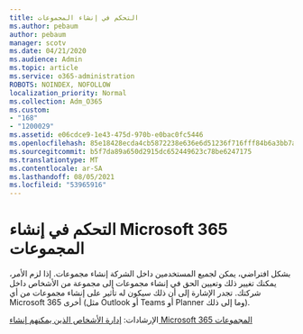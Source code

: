 ```yaml
---
title: التحكم في إنشاء المجموعات
ms.author: pebaum
author: pebaum
manager: scotv
ms.date: 04/21/2020
ms.audience: Admin
ms.topic: article
ms.service: o365-administration
ROBOTS: NOINDEX, NOFOLLOW
localization_priority: Normal
ms.collection: Adm_O365
ms.custom:
- "168"
- "1200029"
ms.assetid: e06cdce9-1e43-475d-970b-e0bac0fc5446
ms.openlocfilehash: 85e18428ecda4cb5872238e636e6d51236f716fff84b6a3bb7a84e97eca3bdf8
ms.sourcegitcommit: b5f7da89a650d2915dc652449623c78be6247175
ms.translationtype: MT
ms.contentlocale: ar-SA
ms.lasthandoff: 08/05/2021
ms.locfileid: "53965916"
---
```

# <a name="control-creation-of-microsoft-365-groups"></a>التحكم في إنشاء Microsoft 365 المجموعات

بشكل افتراضي، يمكن لجميع المستخدمين داخل الشركة إنشاء مجموعات. إذا لزم الأمر، يمكنك تغيير ذلك وتعيين الحق في إنشاء مجموعات إلى مجموعة من الأشخاص داخل شركتك. تجدر الإشارة إلى أن ذلك سيكون له تأثير على إنشاء مجموعات من أي Microsoft 365 أخرى (مثل Outlook أو Teams أو Planner وما إلى ذلك).
  
الإرشادات: [إدارة الأشخاص الذين يمكنهم إنشاء Microsoft 365 المجموعات](https://docs.microsoft.com/microsoft-365/admin/create-groups/manage-creation-of-groups)
